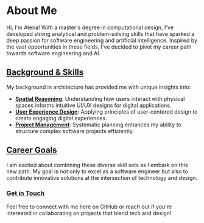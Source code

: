 # About Me

Hi, I'm Atena! With a master's degree in computational design, I've developed strong analytical and problem-solving skills that have sparked a deep passion for software engineering and artificial intelligence. Inspired by the vast opportunities in these fields, I've decided to pivot my career path towards software engineering and AI.

## [Background & Skills](pplx://action/followup)

My background in architecture has provided me with unique insights into:
- **[Spatial Reasoning](pplx://action/followup)**: Understanding how users interact with physical spaces informs intuitive UI/UX designs for digital applications.
- **[User Experience Design](pplx://action/followup)**: Applying principles of user-centered design to create engaging digital experiences.
- **[Project Management](pplx://action/followup)**: Systematic planning enhances my ability to structure complex software projects efficiently.

## [Career Goals](pplx://action/followup)

I am excited about combining these diverse skill sets as I embark on this new path. My goal is not only to excel as a software engineer but also to contribute innovative solutions at the intersection of technology and design.

### [Get in Touch](pplx://action/followup)
Feel free to connect with me here on GitHub or reach out if you're interested in collaborating on projects that blend tech and design!

<!---
iamatenaw/iamatenaw is a ✨ special ✨ repository because its `README.md` (this file) appears on your GitHub profile.
You can click the Preview link to take a look at your changes.
--->

